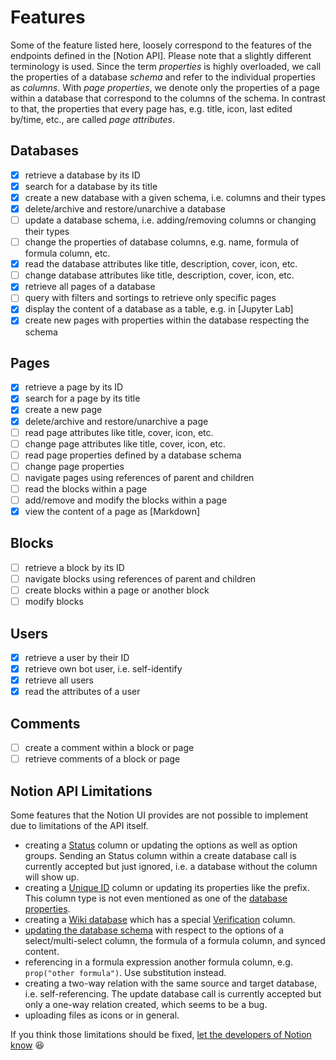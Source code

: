 # Features

Some of the feature listed here, loosely correspond to the features of the endpoints defined in the [Notion API].
Please note that a slightly different terminology is used. Since the term *properties* is highly
overloaded, we call the properties of a database *schema* and refer to the individual properties as
*columns*. With *page properties*, we denote only the properties of a page within a database that correspond
to the columns of the schema. In contrast to that, the properties that every page has, e.g. title,
icon, last edited by/time, etc., are called *page attributes*.

## Databases

- [x] retrieve a database by its ID
- [x] search for a database by its title
- [x] create a new database with a given schema, i.e. columns and their types
- [x] delete/archive and restore/unarchive a database
- [ ] update a database schema, i.e. adding/removing columns or changing their types
- [ ] change the properties of database columns, e.g. name, formula of formula column, etc.
- [x] read the database attributes like title, description, cover, icon, etc.
- [ ] change database attributes like title, description, cover, icon, etc.
- [x] retrieve all pages of a database
- [ ] query with filters and sortings to retrieve only specific pages
- [x] display the content of a database as a table, e.g. in [Jupyter Lab]
- [x] create new pages with properties within the database respecting the schema

## Pages

- [x] retrieve a page by its ID
- [x] search for a page by its title
- [x] create a new page
- [x] delete/archive and restore/unarchive a page
- [ ] read page attributes like title, cover, icon, etc.
- [ ] change page attributes like title, cover, icon, etc.
- [ ] read page properties defined by a database schema
- [ ] change page properties
- [ ] navigate  pages using references of parent and children
- [ ] read the blocks within a page
- [ ] add/remove and modify the blocks within a page
- [x] view the content of a page as [Markdown]

## Blocks

- [ ] retrieve a block by its ID
- [ ] navigate blocks using references of parent and children
- [ ] create blocks within a page or another block
- [ ] modify blocks

## Users

- [x] retrieve a user by their ID
- [x] retrieve own bot user, i.e. self-identify
- [x] retrieve all users
- [x] read the attributes of a user

## Comments

- [ ] create a comment within a block or page
- [ ] retrieve comments of a block or page

## Notion API Limitations

Some features that the Notion UI provides are not possible to implement due to limitations of the API itself.

- creating a [Status] column or updating the options as well as option groups. Sending an Status column within a create
  database call is currently accepted but just ignored, i.e. a database without the column will show up.
- creating a [Unique ID] column or updating its properties like the prefix. This column type is not even mentioned
  as one of the [database properties].
- creating a [Wiki database] which has a special [Verification] column.
- [updating the database schema] with respect to the options of a select/multi-select column, the formula of a
  formula column, and synced content.
- referencing in a formula expression another formula column, e.g. `prop("other formula")`. Use substitution instead.
- creating a two-way relation with the same source and target database, i.e. self-referencing. The update database call
  is currently accepted but only a one-way relation created, which seems to be a bug.
- uploading files as icons or in general.

If you think those limitations should be fixed, [let the developers of Notion know](mailto:developers@makenotion.com) 😆

[Status]: https://developers.notion.com/reference/property-object#status
[Unique ID]: https://developers.notion.com/reference/page-property-values#unique-id
[database properties]: https://developers.notion.com/reference/property-object
[Verification]: https://developers.notion.com/reference/page-property-values#verification
[Wiki database]: https://developers.notion.com/docs/working-with-databases#wiki-databases
[updating the database schema]: https://developers.notion.com/reference/update-a-database#errors
